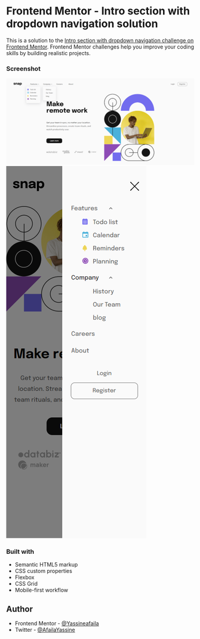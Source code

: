 # Frontend Mentor - Intro section with dropdown navigation solution

This is a solution to the [Intro section with dropdown navigation challenge on Frontend Mentor](https://www.frontendmentor.io/challenges/intro-section-with-dropdown-navigation-ryaPetHE5). Frontend Mentor challenges help you improve your coding skills by building realistic projects. 
### Screenshot
![](desktop%20screen%20shot.png)
![](mobile%20screen%20shot.png)
### Built with

- Semantic HTML5 markup
- CSS custom properties
- Flexbox
- CSS Grid
- Mobile-first workflow

## Author
- Frontend Mentor - [@Yassineafaila](https://www.frontendmentor.io/profile/Yassineafaila)
- Twitter - [@AfailaYassine](https://twitter.com/AfailaYassine)


